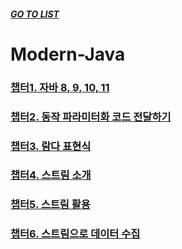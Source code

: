 ##### [GO TO LIST](../../../../../README.md)

# Modern-Java

### [챕터1. 자바 8, 9, 10, 11](chapter1/README.md)
### [챕터2. 동작 파라미터화 코드 전달하기](./chapter2/README.md) 
### [챕터3. 람다 표현식](./chapter3/README.md) 
### [챕터4. 스트림 소개](./chapter4/README.md) 
### [챕터5. 스트림 활용](./chapter5/README.md) 
### [챕터6. 스트림으로 데이터 수집](./chapter6/README.md) 
